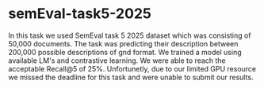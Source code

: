 # semEval-task5-2025
In this task we used SemEval task 5 2025 dataset which was consisting of 50,000 documents. The task was predicting their description between 200,000 possible descriptions of gnd format. We trained a model using available LM's and contrastive learning. We were able to reach the acceptable Recall@5 of 25%.
Unfortunetly, due to our limited GPU resource we missed the deadline for this task and were unable to submit our results.
